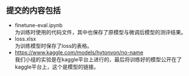 ## 提交的内容包括
* finetune-eval.ipynb   
为训练时使用的代码文件，其中也保存了原模型与微调后模型的测评结果。
* loss.xlsx   
为训练模型时保存了loss的表格。
* https://www.kaggle.com/models/hytonvon/no-name  
我们小组的实验是在kaggle平台上进行的，最后将训练好的模型公开在了kaggle平台上，这个是模型的链接。

